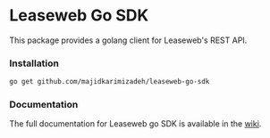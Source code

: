 # Leaseweb Go SDK

This package provides a golang client for Leaseweb's REST API.

### Installation

```bash
go get github.com/majidkarimizadeh/leaseweb-go-sdk
```

### Documentation
The full documentation for Leaseweb go SDK is available in the [wiki](https://github.com/majidkarimizadeh/leaseweb-go-sdk/wiki).

